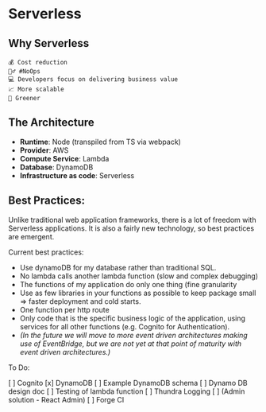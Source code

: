 # Serverless

## Why Serverless

    💰 Cost reduction
    👷‍♂️ #NoOps
    💻 Developers focus on delivering business value
    📈 More scalable
    🌳 Greener

## The Architecture

- **Runtime**: Node (transpiled from TS via webpack)
- **Provider**: AWS
- **Compute Service**: Lambda
- **Database**: DynamoDB
- **Infrastructure as code**: Serverless

## Best Practices:

Unlike traditional web application frameworks, there is a lot of freedom with Serverless applications. It is also a fairly new technology, so best practices are emergent.

Current best practices:

- Use dynamoDB for my database rather than traditional SQL.
- No lambda calls another lambda function (slow and complex debugging)
- The functions of my application do only one thing (fine granularity
- Use as few libraries in your functions as possible to keep package small => faster deployment and cold starts.
- One function per http route
- Only code that is the specific business logic of the application, using services for all other functions (e.g. Cognito for Authentication).
- _(In the future we will move to more event driven architectures making use of EventBridge, but we are not yet at that point of maturity with event driven architectures.)_

To Do:

[ ] Cognito
[x] DynamoDB
[ ] Example DynamoDB schema
[ ] Dynamo DB design doc
[ ] Testing of lambda function
[ ] Thundra Logging
[ ] (Admin solution - React Admin)
[ ] Forge CI
